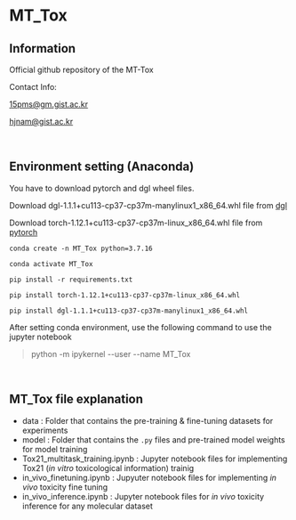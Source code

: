 # MT_Tox

## Information
Official github repository of the MT-Tox

Contact Info:

15pms@gm.gist.ac.kr

hjnam@gist.ac.kr

<br />

## Environment setting (Anaconda)

You have to download pytorch and dgl wheel files.

Download dgl-1.1.1+cu113-cp37-cp37m-manylinux1_x86_64.whl file from [dgl](https://data.dgl.ai/wheels/cu113/repo.html)

Download torch-1.12.1+cu113-cp37-cp37m-linux_x86_64.whl file from [pytorch](https://download.pytorch.org/whl/torch/)

```
conda create -n MT_Tox python=3.7.16

conda activate MT_Tox

pip install -r requirements.txt

pip install torch-1.12.1+cu113-cp37-cp37m-linux_x86_64.whl

pip install dgl-1.1.1+cu113-cp37-cp37m-manylinux1_x86_64.whl
```

After setting conda environment, use the following command to use the jupyter notebook
> python -m ipykernel --user --name MT_Tox

<br />

## MT_Tox file explanation
- data : Folder that contains the pre-training & fine-tuning datasets for experiments
- model : Folder that contains the `.py` files and pre-trained model weights for model training
- Tox21_multitask_training.ipynb : Jupyter notebook files for implementing Tox21 (*in vitro* toxicological information) trainig
- in_vivo_finetuning.ipynb : Jupyuter notebook files for implementing *in vivo* toxicity fine tuning
- in_vivo_inference.ipynb : Jupyter notebook files for *in vivo* toxicity inference for any molecular dataset 

